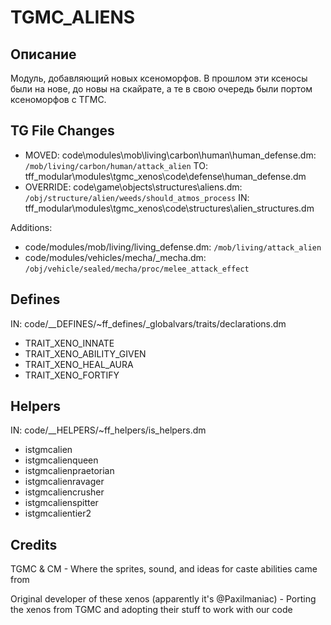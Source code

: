 # TGMC_ALIENS

## Описание

Модуль, добавляющий новых ксеноморфов. В прошлом эти ксеносы были на нове, до новы на скайрате, а те в свою очередь были портом ксеноморфов с ТГМС.

## TG File Changes

- MOVED:
 code\modules\mob\living\carbon\human\human_defense.dm: `/mob/living/carbon/human/attack_alien`
 TO:
 tff_modular\modules\tgmc_xenos\code\defense\human_defense.dm
- OVERRIDE: code\game\objects\structures\aliens.dm: `/obj/structure/alien/weeds/should_atmos_process`
 IN:
 tff_modular\modules\tgmc_xenos\code\structures\alien_structures.dm

Additions:

- code/modules/mob/living/living_defense.dm: `/mob/living/attack_alien`
- code/modules/vehicles/mecha/_mecha.dm: `/obj/vehicle/sealed/mecha/proc/melee_attack_effect`

## Defines

IN: code/__DEFINES/~ff_defines/_globalvars/traits/declarations.dm

- TRAIT_XENO_INNATE
- TRAIT_XENO_ABILITY_GIVEN
- TRAIT_XENO_HEAL_AURA
- TRAIT_XENO_FORTIFY

## Helpers

IN: code/__HELPERS/~ff_helpers/is_helpers.dm

- istgmcalien
- istgmcalienqueen
- istgmcalienpraetorian
- istgmcalienravager
- istgmcaliencrusher
- istgmcalienspitter
- istgmcalientier2

## Credits

TGMC & CM - Where the sprites, sound, and ideas for caste abilities came from

Original developer of these xenos (apparently it's @Paxilmaniac) - Porting the xenos from TGMC and adopting their stuff to work with our code
